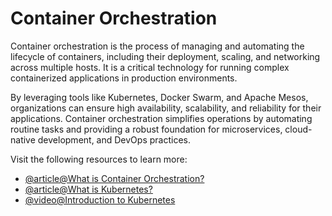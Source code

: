 # Container Orchestration  

Container orchestration is the process of managing and automating the lifecycle of containers, including their deployment, scaling, and networking across multiple hosts. It is a critical technology for running complex containerized applications in production environments.  

By leveraging tools like Kubernetes, Docker Swarm, and Apache Mesos, organizations can ensure high availability, scalability, and reliability for their applications. Container orchestration simplifies operations by automating routine tasks and providing a robust foundation for microservices, cloud-native development, and DevOps practices.  

Visit the following resources to learn more:  

- [@article@What is Container Orchestration?](https://www.redhat.com/en/topics/containers/what-is-container-orchestration)  
- [@article@What is Kubernetes?](https://kubernetes.io/docs/tutorials/kubernetes-basics/)  
- [@video@Introduction to Kubernetes](https://www.youtube.com/watch?v=PH-2FfFD2PU)  

